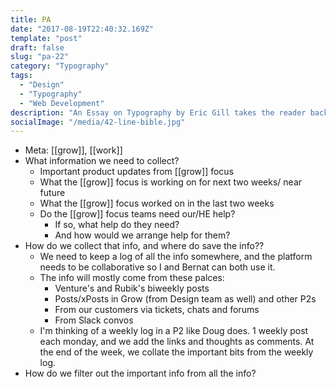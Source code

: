 ```yaml
---
title: PA
date: "2017-08-19T22:40:32.169Z"
template: "post"
draft: false
slug: "pa-22"
category: "Typography"
tags:
  - "Design"
  - "Typography"
  - "Web Development"
description: "An Essay on Typography by Eric Gill takes the reader back to the year 1930. The year when a conflict between two worlds came to its term. The machines of the industrial world finally took over the handicrafts."
socialImage: "/media/42-line-bible.jpg"
---
```


- Meta: [[grow]], [[work]]
- What information we need to collect? 
    - Important product updates from [[grow]] focus
    - What the [[grow]] focus is working on for next two weeks/ near future
    - What the [[grow]] focus worked on in the last two weeks
    - Do the [[grow]] focus teams need our/HE help? 
        - If so, what help do they need?
        - And how would we arrange help for them?
- How do we collect that info, and where do save the info??
    - We need to keep a log of all the info somewhere, and the platform needs to be collaborative so I and Bernat can both use it. 
    - The info will mostly come from these palces:
        - Venture's and Rubik's biweekly posts
        - Posts/xPosts in Grow (from Design team as well) and other P2s
        - From our customers via tickets, chats and forums
        - From Slack convos
    - I'm thinking of a weekly log in a P2 like Doug does. 1 weekly post each monday, and we add the links and thoughts as comments. At the end of the week, we collate the important bits from the weekly log. 
- How do we filter out the important info from all the info?
